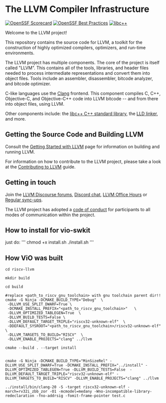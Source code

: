 # The LLVM Compiler Infrastructure

[![OpenSSF Scorecard](https://api.securityscorecards.dev/projects/github.com/llvm/llvm-project/badge)](https://securityscorecards.dev/viewer/?uri=github.com/llvm/llvm-project)
[![OpenSSF Best Practices](https://www.bestpractices.dev/projects/8273/badge)](https://www.bestpractices.dev/projects/8273)
[![libc++](https://github.com/llvm/llvm-project/actions/workflows/libcxx-build-and-test.yaml/badge.svg?branch=main&event=schedule)](https://github.com/llvm/llvm-project/actions/workflows/libcxx-build-and-test.yaml?query=event%3Aschedule)

Welcome to the LLVM project!

This repository contains the source code for LLVM, a toolkit for the
construction of highly optimized compilers, optimizers, and run-time
environments.

The LLVM project has multiple components. The core of the project is
itself called "LLVM". This contains all of the tools, libraries, and header
files needed to process intermediate representations and convert them into
object files. Tools include an assembler, disassembler, bitcode analyzer, and
bitcode optimizer.

C-like languages use the [Clang](https://clang.llvm.org/) frontend. This
component compiles C, C++, Objective-C, and Objective-C++ code into LLVM bitcode
-- and from there into object files, using LLVM.

Other components include:
the [libc++ C++ standard library](https://libcxx.llvm.org),
the [LLD linker](https://lld.llvm.org), and more.

## Getting the Source Code and Building LLVM

Consult the
[Getting Started with LLVM](https://llvm.org/docs/GettingStarted.html#getting-the-source-code-and-building-llvm)
page for information on building and running LLVM.

For information on how to contribute to the LLVM project, please take a look at
the [Contributing to LLVM](https://llvm.org/docs/Contributing.html) guide.

## Getting in touch

Join the [LLVM Discourse forums](https://discourse.llvm.org/), [Discord
chat](https://discord.gg/xS7Z362),
[LLVM Office Hours](https://llvm.org/docs/GettingInvolved.html#office-hours) or
[Regular sync-ups](https://llvm.org/docs/GettingInvolved.html#online-sync-ups).

The LLVM project has adopted a [code of conduct](https://llvm.org/docs/CodeOfConduct.html) for
participants to all modes of communication within the project.

## How to install for vio-swkit

just do:
'''
chmod +x install.sh
./install.sh
'''


## How ViO was built

```
cd riscv-llvm

mkdir build

cd build

#replace <path_to_riscv_gnu_toolchain> with gnu toolchain parent dir!!
cmake -G Ninja -DCMAKE_BUILD_TYPE="Debug"  \ 
 -DLLVM_USE_SPLIT_DWARF=True \ 
 -DCMAKE_INSTALL_PREFIX="<path_to_riscv_gnu_toolchain>"   \ 
 -DLLVM_OPTIMIZED_TABLEGEN=True  \ 
 -DLLVM_BUILD_TESTS=False \ 
 -DLLVM_DEFAULT_TARGET_TRIPLE="riscv32-unknown-elf"  \ 
 -DDEFAULT_SYSROOT="<path_to_riscv_gnu_toolchain>/riscv32-unknown-elf"  \ 
 -DLLVM_TARGETS_TO_BUILD="RISCV"  \ 
 -DLLVM_ENABLE_PROJECTS="clang" ../llvm

cmake --build . --target install


cmake -G Ninja -DCMAKE_BUILD_TYPE="MinSizeRel" -DLLVM_USE_SPLIT_DWARF=True -DCMAKE_INSTALL_PREFIX="../install" -DLLVM_OPTIMIZED_TABLEGEN=True -DLLVM_BUILD_TESTS=False  -DLLVM_DEFAULT_TARGET_TRIPLE="riscv32-unknown-elf" -DLLVM_TARGETS_TO_BUILD="RISCV" -DLLVM_ENABLE_PROJECTS="clang" ../llvm

../install/bin/clang-20 -S -target riscv32-unknown-elf -march=rv32i_zbb_zor -O1 -mcmodel=medany -Wno-incompatible-library-redeclaration -fno-addrsig -fomit-frame-pointer test.c

```